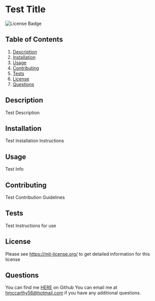 # Test Title
![License Badge](https://shields.io/badge/license-MIT-green)
## Table of Contents
1. [Description](#description)
2. [Installation](#installation)
3. [Usage](#usage)
4. [Contributing](#contributing)
5. [Tests](#tests)
6. [License](#license)
7. [Questions](#questions)

## Description
Test Description
## Installation
Test Installation Instructions
## Usage
Test Info
## Contributing
Test Contribution Guidelines
## Tests
Test Instructions for use
## License
Please see https://mit-license.org/ to get detailed information for this license

## Questions
You can find me [HERE](https://github.com/hmccarthy1) on Github
You can email me at hmccarthy56@hotmail.com if you have any additional questions.
